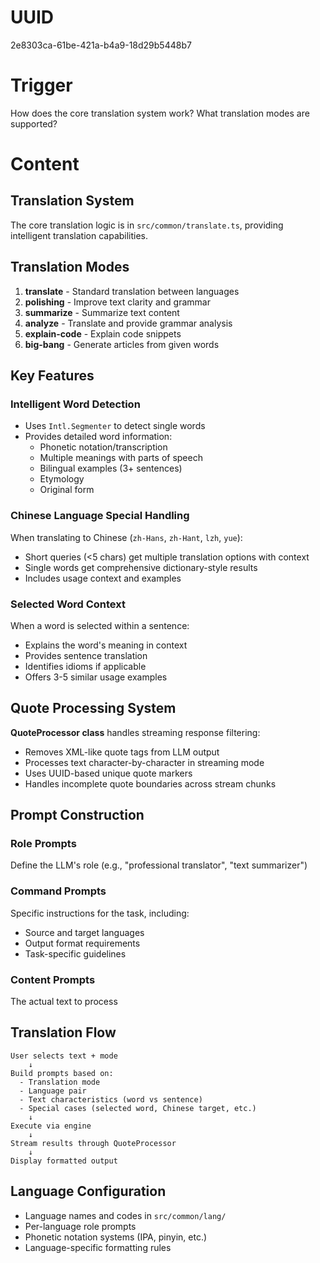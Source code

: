 # UUID
2e8303ca-61be-421a-b4a9-18d29b5448b7

# Trigger
How does the core translation system work? What translation modes are supported?

# Content
## Translation System

The core translation logic is in `src/common/translate.ts`, providing intelligent translation capabilities.

## Translation Modes

1. **translate** - Standard translation between languages
2. **polishing** - Improve text clarity and grammar
3. **summarize** - Summarize text content
4. **analyze** - Translate and provide grammar analysis
5. **explain-code** - Explain code snippets
6. **big-bang** - Generate articles from given words

## Key Features

### Intelligent Word Detection
- Uses `Intl.Segmenter` to detect single words
- Provides detailed word information:
  - Phonetic notation/transcription
  - Multiple meanings with parts of speech
  - Bilingual examples (3+ sentences)
  - Etymology
  - Original form

### Chinese Language Special Handling
When translating to Chinese (`zh-Hans`, `zh-Hant`, `lzh`, `yue`):
- Short queries (<5 chars) get multiple translation options with context
- Single words get comprehensive dictionary-style results
- Includes usage context and examples

### Selected Word Context
When a word is selected within a sentence:
- Explains the word's meaning in context
- Provides sentence translation
- Identifies idioms if applicable
- Offers 3-5 similar usage examples

## Quote Processing System

**QuoteProcessor class** handles streaming response filtering:
- Removes XML-like quote tags from LLM output
- Processes text character-by-character in streaming mode
- Uses UUID-based unique quote markers
- Handles incomplete quote boundaries across stream chunks

## Prompt Construction

### Role Prompts
Define the LLM's role (e.g., "professional translator", "text summarizer")

### Command Prompts
Specific instructions for the task, including:
- Source and target languages
- Output format requirements
- Task-specific guidelines

### Content Prompts
The actual text to process

## Translation Flow

```
User selects text + mode
    ↓
Build prompts based on:
  - Translation mode
  - Language pair
  - Text characteristics (word vs sentence)
  - Special cases (selected word, Chinese target, etc.)
    ↓
Execute via engine
    ↓
Stream results through QuoteProcessor
    ↓
Display formatted output
```

## Language Configuration
- Language names and codes in `src/common/lang/`
- Per-language role prompts
- Phonetic notation systems (IPA, pinyin, etc.)
- Language-specific formatting rules